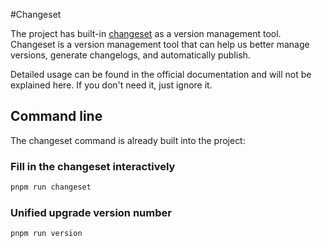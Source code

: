 #Changeset

The project has built-in [changeset](https://github.com/changesets/changesets) as a version management tool. Changeset is a version management tool that can help us better manage versions, generate changelogs, and automatically publish.

Detailed usage can be found in the official documentation and will not be explained here. If you don't need it, just ignore it.

## Command line

The changeset command is already built into the project:

### Fill in the changeset interactively

```bash
pnpm run changeset
```

### Unified upgrade version number

```bash
pnpm run version
```